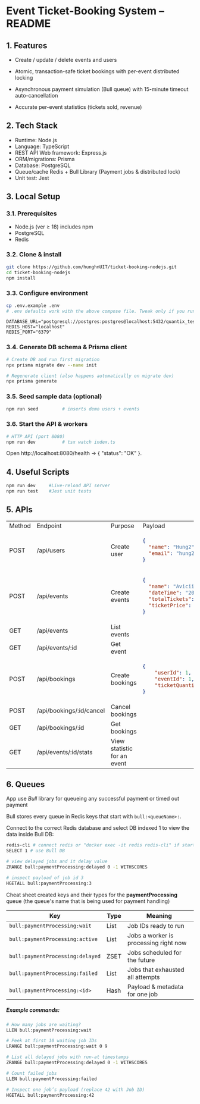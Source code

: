 # Event Ticket-Booking System – README

## 1. Features

- Create / update / delete events and users

- Atomic, transaction-safe ticket bookings with per-event distributed locking

- Asynchronous payment simulation (Bull queue) with 15-minute timeout auto-cancellation

- Accurate per-event statistics (tickets sold, revenue)

## 2. Tech Stack

- Runtime: Node.js
- Language: TypeScript
- REST API Web framework: Express.js
- ORM/migrations: Prisma
- Database: PostgreSQL
- Queue/cache Redis + Bull Library (Payment jobs & distributed lock)
- Unit test: Jest

## 3. Local Setup

### 3.1. Prerequisites

- Node.js (ver ≥ 18) includes npm
- PostgreSQL
- Redis

### 3.2. Clone & install

```bash
git clone https://github.com/hunghnUIT/ticket-booking-nodejs.git
cd ticket-booking-nodejs
npm install
```

### 3.3. Configure environment

```bash
cp .env.example .env
# .env defaults work with the above compose file. Tweak only if you run external DBs.
```

```text
DATABASE_URL="postgresql://postgres:postgres@localhost:5432/quantix_test"
REDIS_HOST="localhost"
REDIS_PORT="6379"
```

### 3.4. Generate DB schema & Prisma client

```bash
# Create DB and run first migration
npx prisma migrate dev --name init

# Regenerate client (also happens automatically on migrate dev)
npx prisma generate
```

### 3.5. Seed sample data (optional)

```bash
npm run seed         # inserts demo users + events
```

### 3.6. Start the API & workers

```bash
# HTTP API (port 8080)
npm run dev          # tsx watch index.ts
```

Open http://localhost:8080/health → { "status": "OK" }.

## 4. Useful Scripts

```bash
npm run dev     #Live-reload API server
npm run test	#Jest unit tests
```

## 5. APIs
<table>
<tr>
<td> Method </td> <td>	Endpoint </td>	<td> Purpose </td> <td> Payload </td>
</tr>
<td> POST </td>
<td>/api/users</td>
<td>Create user</td>
<td>

```json
{
  "name": "Hung2",
  "email": "hung2@gmail.com"
}
```
</td>

</tr>
<td> POST </td>
<td>/api/events</td>
<td>Create events</td>
<td>

```json
{
  "name": "Avicii Concert",
  "dateTime": "2025-12-21T19:30:00",
  "totalTickets": 200,
  "ticketPrice": 49.95
}
```
</td>

</tr>
<td> GET </td>
<td>/api/events</td>
<td>List events</td>
<td></td>

</tr>
<td> GET </td>
<td>/api/events/:id</td>
<td>Get event</td>
<td></td>

</tr>
<td> POST </td>
<td>/api/bookings</td>
<td>Create bookings</td>
<td>

```json
{
    "userId": 1,
    "eventId": 1,
    "ticketQuantity": 1
}
```

</tr>
<td> POST </td>
<td>/api/bookings/:id/cancel</td>
<td>Cancel bookings</td>
<td></td>

</tr>
<td> GET </td>
<td>/api/bookings/:id</td>
<td>Get bookings</td>
<td></td>

</tr>
<td> GET </td>
<td>/api/events/:id/stats</td>
<td>View statistic for an event</td>
<td></td>

</table>


## 6. Queues

App use _Bull_ library for queueing any successful payment or timed out payment

Bull stores every queue in Redis keys that start with `bull:<queueName>:`.

Connect to the correct Redis database and select DB indexed 1 to view the data inside Bull DB:

```bash
redis-cli # connect redis or "docker exec -it redis redis-cli" if start redis inside Docker
SELECT 1 # use Bull DB

# view delayed jobs and it delay value
ZRANGE bull:paymentProcessing:delayed 0 -1 WITHSCORES

# inspect payload of job id 3
HGETALL bull:paymentProcessing:3
```

Cheat sheet created keys and their types for the **paymentProcessing** queue (the queue's name that is being used for payment handling)

| Key                              | Type | Meaning                               |
| -------------------------------- | ---- | ------------------------------------- |
| `bull:paymentProcessing:wait`    | List | Job IDs ready to run                  |
| `bull:paymentProcessing:active`  | List | Jobs a worker is processing right now |
| `bull:paymentProcessing:delayed` | ZSET | Jobs scheduled for the future         |
| `bull:paymentProcessing:failed`  | List | Jobs that exhausted all attempts      |
| `bull:paymentProcessing:<id>`    | Hash | Payload & metadata for one job        |

##### Example commands:

```bash
# How many jobs are waiting?
LLEN bull:paymentProcessing:wait

# Peek at first 10 waiting job IDs
LRANGE bull:paymentProcessing:wait 0 9

# List all delayed jobs with run-at timestamps
ZRANGE bull:paymentProcessing:delayed 0 -1 WITHSCORES

# Count failed jobs
LLEN bull:paymentProcessing:failed

# Inspect one job’s payload (replace 42 with Job ID)
HGETALL bull:paymentProcessing:42
```
